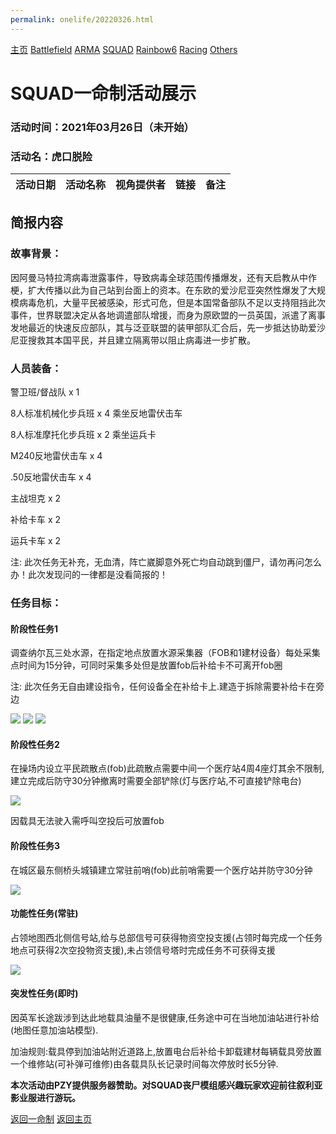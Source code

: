 ```yaml
---
permalink: onelife/20220326.html
---
```

[主页](https://saga2003.github.io/) [Battlefield](https://saga2003.github.io/404.html) [ARMA](https://saga2003.github.io/404.html) [SQUAD](https://saga2003.github.io/squad.html) [Rainbow6](https://saga2003.github.io/404.htmlv) [Racing](https://saga2003.github.io/404.html) [Others](https://saga2003.github.io/404.html)

# SQUAD一命制活动展示

### 活动时间：2021年03月26日（未开始）

### 活动名：虎口脱险

活动日期|活动名称|视角提供者|链接|备注
---|---|---|---|---


## 简报内容
### 故事背景：

因阿曼马特拉湾病毒泄露事件，导致病毒全球范围传播爆发，还有天启教从中作梗，扩大传播以此为自己站到台面上的资本。在东欧的爱沙尼亚突然性爆发了大规模病毒危机，大量平民被感染，形式可危，但是本国常备部队不足以支持阻挡此次事件，世界联盟决定从各地调遣部队增援，而身为原欧盟的一员英国，派遣了离事发地最近的快速反应部队，其与泛亚联盟的装甲部队汇合后，先一步抵达协助爱沙尼亚搜救其本国平民，并且建立隔离带以阻止病毒进一步扩散。

### 人员装备：
警卫班/督战队 x 1

8人标准机械化步兵班 x 4 乘坐反地雷伏击车

8人标准摩托化步兵班 x 2 乘坐运兵卡

M240反地雷伏击车 x 4

.50反地雷伏击车 x 4

主战坦克 x 2

补给卡车 x 2

运兵卡车 x 2

注: 此次任务无补充，无血清，阵亡崴脚意外死亡均自动跳到僵尸，请勿再问怎么办！此次发现问的一律都是没看简报的！

### 任务目标：
#### 阶段性任务1

调查纳尔瓦三处水源，在指定地点放置水源采集器（FOB和1建材设备）每处采集点时间为15分钟，可同时采集多处但是放置fob后补给卡不可离开fob圈

注: 此次任务无自由建设指令，任何设备全在补给卡上.建造于拆除需要补给卡在旁边   

![](https://saga2003.github.io/image/sq_20220326_01.png)
![](https://saga2003.github.io/image/sq_20220326_02.png)
![](https://saga2003.github.io/image/sq_20220326_03.png)

#### 阶段性任务2

在操场内设立平民疏散点(fob)此疏散点需要中间一个医疗站4周4座灯其余不限制,建立完成后防守30分钟撤离时需要全部铲除(灯与医疗站,不可直接铲除电台) 

![](https://saga2003.github.io/image/sq_20220326_04.png)

因载具无法驶入需呼叫空投后可放置fob


#### 阶段性任务3

在城区最东侧桥头城镇建立常驻前哨(fob)此前哨需要一个医疗站并防守30分钟 

![](https://saga2003.github.io/image/sq_20220326_05.png)

#### 功能性任务(常驻)

占领地图西北侧信号站,给与总部信号可获得物资空投支援(占领时每完成一个任务地点可获得2次空投物资支援),未占领信号塔时完成任务不可获得支援 

![](https://saga2003.github.io/image/sq_20220326_06.png)

#### 突发性任务(即时)

因英军长途跋涉到达此地载具油量不是很健康,任务途中可在当地加油站进行补给(地图任意加油站模型).

加油规则:载具停到加油站附近道路上,放置电台后补给卡卸载建材每辆载具旁放置一个维修站(可补弹可维修)由各载具队长记录时间每次停放时长5分钟.

**本次活动由PZY提供服务器赞助。对SQUAD丧尸模组感兴趣玩家欢迎前往叙利亚影业服进行游玩。**

[返回一命制](https://saga2003.github.io/squad.html)
[返回主页](https://saga2003.github.io/)